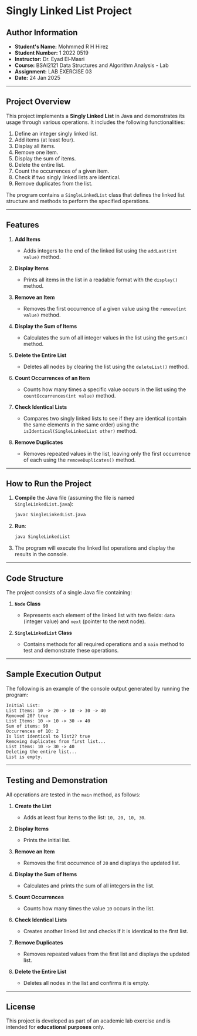 # Singly Linked List Project

## Author Information

- **Student's Name:** Mohmmed R H Hirez  
- **Student Number:** 1 2022 0519  
- **Instructor:** Dr. Eyad El-Masri  
- **Course:** BSAI2121 Data Structures and Algorithm Analysis - Lab  
- **Assignment:** LAB EXERCISE 03  
- **Date:** 24 Jan 2025  

---

## Project Overview

This project implements a **Singly Linked List** in Java and demonstrates its usage through various operations. It includes the following functionalities:

1. Define an integer singly linked list.  
2. Add items (at least four).  
3. Display all items.  
4. Remove one item.  
5. Display the sum of items.  
6. Delete the entire list.  
7. Count the occurrences of a given item.  
8. Check if two singly linked lists are identical.  
9. Remove duplicates from the list.

The program contains a `SingleLinkedList` class that defines the linked list structure and methods to perform the specified operations.

---

## Features

1. **Add Items**  
   - Adds integers to the end of the linked list using the `addLast(int value)` method.

2. **Display Items**  
   - Prints all items in the list in a readable format with the `display()` method.

3. **Remove an Item**  
   - Removes the first occurrence of a given value using the `remove(int value)` method.

4. **Display the Sum of Items**  
   - Calculates the sum of all integer values in the list using the `getSum()` method.

5. **Delete the Entire List**  
   - Deletes all nodes by clearing the list using the `deleteList()` method.

6. **Count Occurrences of an Item**  
   - Counts how many times a specific value occurs in the list using the `countOccurrences(int value)` method.

7. **Check Identical Lists**  
   - Compares two singly linked lists to see if they are identical (contain the same elements in the same order) using the `isIdentical(SingleLinkedList other)` method.

8. **Remove Duplicates**  
   - Removes repeated values in the list, leaving only the first occurrence of each using the `removeDuplicates()` method.

---

## How to Run the Project

1. **Compile** the Java file (assuming the file is named `SingleLinkedList.java`):
   ```bash
   javac SingleLinkedList.java
   ```

2. **Run**:
   ```bash
   java SingleLinkedList
   ```

3. The program will execute the linked list operations and display the results in the console.

---

## Code Structure

The project consists of a single Java file containing:

1. **`Node` Class**  
   - Represents each element of the linked list with two fields: `data` (integer value) and `next` (pointer to the next node).

2. **`SingleLinkedList` Class**  
   - Contains methods for all required operations and a `main` method to test and demonstrate these operations.

---

## Sample Execution Output

The following is an example of the console output generated by running the program:

```
Initial List:
List Items: 10 -> 20 -> 10 -> 30 -> 40
Removed 20? true
List Items: 10 -> 10 -> 30 -> 40
Sum of items: 90
Occurrences of 10: 2
Is list identical to list2? true
Removing duplicates from first list...
List Items: 10 -> 30 -> 40
Deleting the entire list...
List is empty.
```

---

## Testing and Demonstration

All operations are tested in the `main` method, as follows:

1. **Create the List**  
   - Adds at least four items to the list: `10, 20, 10, 30`.

2. **Display Items**  
   - Prints the initial list.

3. **Remove an Item**  
   - Removes the first occurrence of `20` and displays the updated list.

4. **Display the Sum of Items**  
   - Calculates and prints the sum of all integers in the list.

5. **Count Occurrences**  
   - Counts how many times the value `10` occurs in the list.

6. **Check Identical Lists**  
   - Creates another linked list and checks if it is identical to the first list.

7. **Remove Duplicates**  
   - Removes repeated values from the first list and displays the updated list.

8. **Delete the Entire List**  
   - Deletes all nodes in the list and confirms it is empty.

---

## License

This project is developed as part of an academic lab exercise and is intended for **educational purposes** only.

